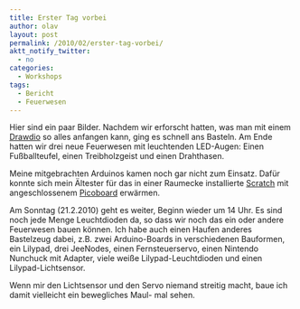 ```yaml
---
title: Erster Tag vorbei
author: olav
layout: post
permalink: /2010/02/erster-tag-vorbei/
aktt_notify_twitter:
  - no
categories:
  - Workshops
tags:
  - Bericht
  - Feuerwesen
---
```

Hier sind ein paar Bilder. Nachdem wir erforscht hatten, was man mit einem [Drawdio][1] so alles anfangen kann, ging es schnell ans Basteln. Am Ende hatten wir drei neue Feuerwesen mit leuchtenden LED-Augen: Einen Fußballteufel, einen Treibholzgeist und einen Drahthasen.

Meine mitgebrachten Arduinos kamen noch gar nicht zum Einsatz. Dafür konnte sich mein Ältester für das in einer Raumecke installierte [Scratch][2] mit angeschlossenem [Picoboard][3] erwärmen.

Am Sonntag (21.2.2010) geht es weiter, Beginn wieder um 14 Uhr. Es sind noch jede Menge Leuchtdioden da, so dass wir noch das ein oder andere Feuerwesen bauen können. Ich habe auch einen Haufen anderes Bastelzeug dabei, z.B. zwei Arduino-Boards in verschiedenen Bauformen, ein Lilypad, drei JeeNodes, einen Fernsteuerservo, einen Nintendo Nunchuck mit Adapter, viele weiße Lilypad-Leuchtdioden und einen Lilypad-Lichtsensor.

Wenn mir den Lichtsensor und den Servo niemand streitig macht, baue ich damit vielleicht ein bewegliches Maul- mal sehen.

 [1]: http://tinkerthon.de/content/das-drawdio
 [2]: http://scratch.mit.edu/
 [3]: http://www.picocricket.com/picoboard.html